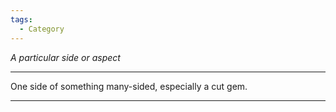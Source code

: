 ```yaml
---
tags:
  - Category
---
```

*A particular side or aspect*

--- 

One side of something many-sided, especially a cut gem.

--- 
